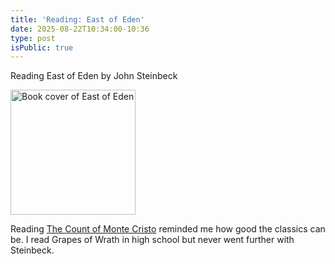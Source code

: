 ```yaml
---
title: 'Reading: East of Eden'
date: 2025-08-22T10:34:00-10:36
type: post
isPublic: true
---
```


Reading East of Eden by John Steinbeck

<p>
  <a href="https://bookshop.org/p/books/east-of-eden-john-steinbeck/08b1a78e3c74be5c?ean=9780140186390">
    <img src="https://images-us.bookshop.org/ingram/9780140186390.jpg?v=655148eb5c4f4f4850ede0520a323e09" alt="Book cover of East of Eden" width="200" /></a>
</p>

Reading [The Count of Monte Cristo](/blog/2025/book-monte-cristo/) reminded me how good the classics can be. I read Grapes of Wrath in high school but never went further with Steinbeck.
